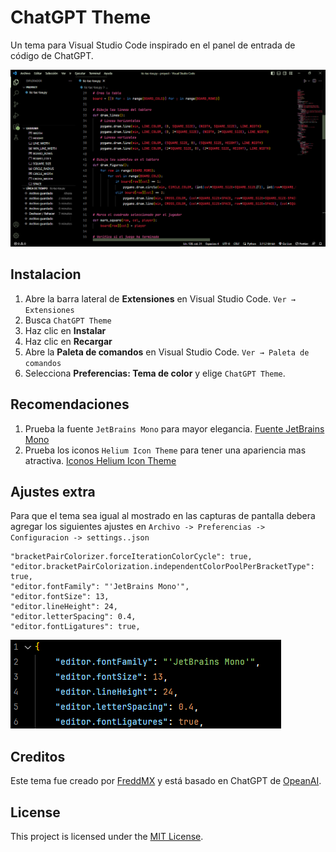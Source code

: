 
# ChatGPT Theme

Un tema para Visual Studio Code inspirado en el panel de entrada de código de ChatGPT.

![Screenshot](./images/screenshot.png)

## Instalacion

1. Abre la barra lateral de **Extensiones** en Visual Studio Code. `Ver → Extensiones`
2. Busca `ChatGPT Theme`
3. Haz clic en **Instalar**
4. Haz clic en **Recargar**
5. Abre la **Paleta de comandos** en Visual Studio Code. `Ver → Paleta de comandos`
6. Selecciona **Preferencias: Tema de color** y elige `ChatGPT Theme`.

## Recomendaciones

1. Prueba la fuente `JetBrains Mono` para mayor elegancia. [Fuente JetBrains Mono](https://www.jetbrains.com/lp/mono/)
2. Prueba los iconos `Helium Icon Theme` para tener una apariencia mas atractiva. [Iconos Helium Icon Theme](https://marketplace.visualstudio.com/items?itemName=helgardrichard.helium-icon-theme)

## Ajustes extra
Para que el tema sea igual al mostrado en las capturas de pantalla debera agregar los siguientes ajustes en `Archivo -> Preferencias -> Configuracion -> settings..json`

```
"bracketPairColorizer.forceIterationColorCycle": true,
"editor.bracketPairColorization.independentColorPoolPerBracketType": true,
"editor.fontFamily": "'JetBrains Mono'",
"editor.fontSize": 13,
"editor.lineHeight": 24,
"editor.letterSpacing": 0.4,
"editor.fontLigatures": true,
```
![Ajustes extra](./images/extra.png)

## Creditos

Este tema fue creado por [FreddMX](https://github.com/FreddMX) y está basado en ChatGPT de [OpeanAI](https://openai.com/).

## License

This project is licensed under the [MIT License](LICENSE.md).
